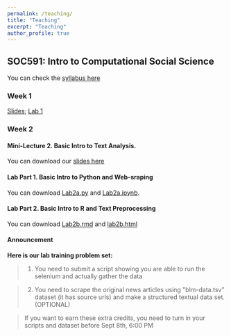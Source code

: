```yaml
---
permalink: /teaching/
title: "Teaching"
excerpt: "Teaching"
author_profile: true
---
```


## SOC591: Intro to Computational Social Science

You can check the [syllabus here](https://docs.google.com/document/d/1FFxXdIeIE9Dt8xZgDXl2v8f01Rr4kiABAGA14qOnyPE/edit?usp=sharing)

### Week 1

[Slides](https://yongjunzhang.com/files/tutorial/Lecture1-Welcome.pdf); [Lab 1](https://yongjunzhang.com/files/tutorial/Lab1.html)


### Week 2

#### Mini-Lecture 2. Basic Intro to Text Analysis. 

You can download our [slides here](https://yongjunzhang.com/files/tutorial/Lecture2.pdf)

#### Lab Part 1. Basic Intro to Python and Web-sraping

You can download [Lab2a.py](https://yongjunzhang.com/files/tutorial/Lab2a.py) and [Lab2a.ipynb](https://yongjunzhang.com/files/tutorial/Lab2a.ipynb).

#### Lab Part 2. Basic Intro to R and Text Preprocessing

You can download [Lab2b.rmd](https://yongjunzhang.com/files/tutorial/Lab2b.rmd) and [lab2b.html](https://yongjunzhang.com/files/tutorial/Lab2b.html)

#### Announcement

**Here is our lab training problem set:**

> 1. You need to submit a script showing you are able to run the selenium and actually gather the data

> 2. You need to scrape the original news articles using "blm-data.tsv" dataset (it has source urls) and make a structured textual data set. (OPTIONAL)

> If you want to earn these extra credits, you need to turn in your scripts and dataset before Sept 8th, 6:00 PM

